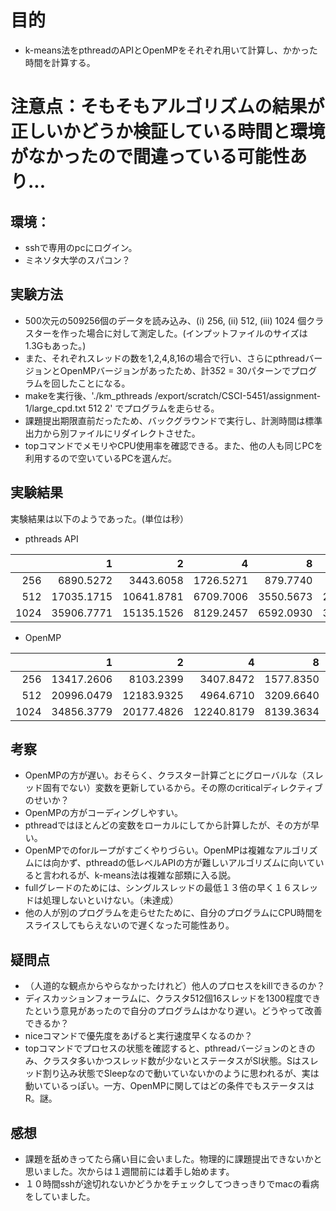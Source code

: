 # 目的
- k-means法をpthreadのAPIとOpenMPをそれぞれ用いて計算し、かかった時間を計算する。

# 注意点：そもそもアルゴリズムの結果が正しいかどうか検証している時間と環境がなかったので間違っている可能性あり...

## 環境：
- sshで専用のpcにログイン。
- ミネソタ大学のスパコン？

## 実験方法
- 500次元の509256個のデータを読み込み、(i) 256, (ii) 512, (iii) 1024 個クラスターを作った場合に対して測定した。(インプットファイルのサイズは 1.3Gもあった。)
- また、それぞれスレッドの数を1,2,4,8,16の場合で行い、さらにpthreadバージョンとOpenMPバージョンがあったため、計3*5*2 = 30パターンでプログラムを回したことになる。
- makeを実行後、'./km_pthreads /export/scratch/CSCI-5451/assignment-1/large_cpd.txt 512 2' でプログラムを走らせる。
- 課題提出期限直前だったため、バックグラウンドで実行し、計測時間は標準出力から別ファイルにリダイレクトさせた。
- topコマンドでメモリやCPU使用率を確認できる。また、他の人も同じPCを利用するので空いているPCを選んだ。

## 実験結果
実験結果は以下のようであった。(単位は秒）

- pthreads API

|    |   1|   2|   4|   8|  16|
|---:|---:|---:|---:|---:|---:|
| 256| 6890.5272| 3443.6058| 1726.5271|  879.7740|  671.2126|
| 512|17035.1715|10641.8781| 6709.7006| 3550.5673| 2654.2866|
|1024|35906.7771|15135.1526| 8129.2457| 6592.0930| 3789.1340|

- OpenMP

|    |   1|   2|   4|   8|  16|
|---:|---:|---:|---:|---:|---:|
| 256|13417.2606| 8103.2399| 3407.8472| 1577.8350| 1034.8410|
| 512|20996.0479|12183.9325| 4964.6710| 3209.6640| 2334.2126|
|1024|34856.3779|20177.4826|12240.8179| 8139.3634| 5842.0000|


## 考察
- OpenMPの方が遅い。おそらく、クラスター計算ごとにグローバルな（スレッド固有でない）変数を更新しているから。その際のcriticalディレクティブのせいか？
- OpenMPの方がコーディングしやすい。
- pthreadではほとんどの変数をローカルにしてから計算したが、その方が早い。
- OpenMPでのforループがすごくやりづらい。OpenMPは複雑なアルゴリズムには向かず、pthreadの低レベルAPIの方が難しいアルゴリズムに向いていると言われるが、k-means法は複雑な部類に入る説。
- fullグレードのためには、シングルスレッドの最低１３倍の早く１６スレッドは処理しないといけない。（未達成）
- 他の人が別のプログラムを走らせたために、自分のプログラムにCPU時間をスライスしてもらえないので遅くなった可能性あり。

## 疑問点
- （人道的な観点からやらなかったけれど）他人のプロセスをkillできるのか？
- ディスカッションフォーラムに、クラスタ512個16スレッドを1300程度できたという意見があったので自分のプログラムはかなり遅い。どうやって改善できるか？
- niceコマンドで優先度をあげると実行速度早くなるのか？
- topコマンドでプロセスの状態を確認すると、pthreadバージョンのときのみ、クラスタ多いかつスレッド数が少ないとステータスがSl状態。Sはスレッド割り込み状態でSleepなので動いていないかのように思われるが、実は動いているっぽい。一方、OpenMPに関してはどの条件でもステータスはR。謎。


## 感想
- 課題を舐めきってたら痛い目に会いました。物理的に課題提出できないかと思いました。次からは１週間前には着手し始めます。
- １０時間sshが途切れないかどうかをチェックしてつきっきりでmacの看病をしていました。
